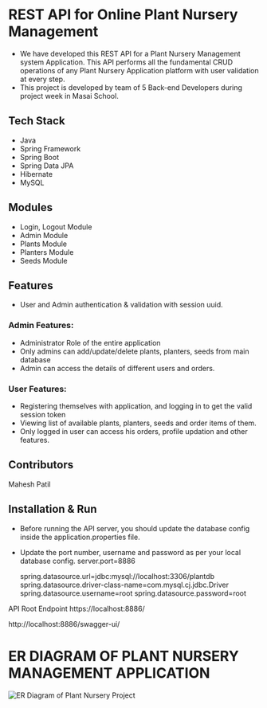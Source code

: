 # REST API for Online Plant Nursery Management
- We have developed this REST API for a Plant Nursery Management system Application. This API performs all the fundamental CRUD operations of any Plant Nursery Application platform with user validation at every step.
- This project is developed by team of 5 Back-end Developers during project week in Masai School.
## Tech Stack
- Java
- Spring Framework
- Spring Boot
- Spring Data JPA
- Hibernate
- MySQL
## Modules
- Login, Logout Module
- Admin Module
- Plants Module
- Planters Module
- Seeds Module
## Features
- User and Admin authentication & validation with session uuid.
### Admin Features:
* Administrator Role of the entire application
* Only  admins can add/update/delete plants, planters, seeds from main database
* Admin can access the details of different users and orders.
### User Features:
* Registering themselves with application, and logging in to get the valid session token
* Viewing list of available plants, planters, seeds and order items of them.
* Only logged in user can access his orders, profile updation and other features.
## Contributors
Mahesh Patil
## Installation & Run
- Before running the API server, you should update the database config inside the application.properties file.
- Update the port number, username and password as per your local database config.
    server.port=8886

    spring.datasource.url=jdbc:mysql://localhost:3306/plantdb
    spring.datasource.driver-class-name=com.mysql.cj.jdbc.Driver
    spring.datasource.username=root
    spring.datasource.password=root

API Root Endpoint
https://localhost:8886/

http://localhost:8886/swagger-ui/



# ER DIAGRAM OF PLANT NURSERY MANAGEMENT APPLICATION


![ER Diagram of Plant Nursery Project](https://user-images.githubusercontent.com/101380040/193456250-c8fea983-dd1c-4888-a967-94ebfad02748.jpeg)


